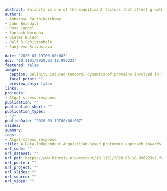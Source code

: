 ```yaml
---
abstract: Salinity is one of the significant factors that affect growth and cellular metabolism, including photosynthesis and lipid accumulation, in microalgae and higher plants. Microchloropsis gaditana CCMP526 can acclimatize to different salinity levels by accumulating compatible solutes, carbohydrates, and lipids as an energy storage molecule. We used proteomics to understand the molecular basis for acclimation of M. gaditana to increased salinity levels (55 and 100 PSU (Practical Salinity Unit). Correspondence analysis (CA) was used for the identification of salinity-responsive proteins (SRPs). The highest number of altered proteins was observed in 100 PSU. Gene Ontology (GO) enrichment analysis revealed a separate path of acclimation for cells exposed to 55 and 100 PSU. Osmolyte and lipid biosynthesis was up-regulated in high saline conditions. However, concomitantly lipid oxidation pathways were also up-regulated at high saline conditions, providing acetyl-CoA for energy metabolism through the TCA cycle. Carbon fixation and photosynthesis were tightly regulated, while chlorophyll biosynthesis was affected under high salinity conditions. Importantly, temporal proteome analysis of salinity-challenged M. gaditana revealed vital salinity-responsive proteins which could be used for strain engineering for improved salinity resistance.
authors:
- Anbarasu Karthikaichamy
- John Beardall
- Ross Coppel
- Santosh Noronha
- Dieter Bulach
- Ralf B Schittenhelm
- Sanjeeva Srivastava

date: "2020-03-19T00:00:00Z"
doi: "10.1101/2020.03.18.996223"
featured: false
image:
  caption: Salinity induced temporal dynamics of proteins involved in trehalose biosynthesis in M. gaditana.
  focal_point: ""
  preview_only: false
links:
projects:
- Algal stress response
publication: ""
publication_short: ""
publication_types:
- "2"
publishDate: "2020-03-19T00:00:00Z"
slides: 
summary:
tags:
- Algal stress response
title: A Data-Independent-Acquisition-based proteomic approach towards understanding the acclimation strategy of Microchloropsis gaditana CCMP526 in hypersaline conditions
url_code: ""
url_dataset: ""
url_pdf: https://www.biorxiv.org/content/10.1101/2020.03.18.996223v1.full.pdf
url_poster: ""
url_project: ""
url_slides: ""
url_source: ""
url_video: ""
---
```

